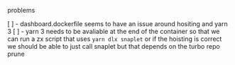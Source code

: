 problems 

[ ] - dashboard.dockerfile seems to have an issue around hositing and yarn 3 
[ ] - yarn 3 needs to be avaliable at the end of the container so that we can run a zx script that uses `yarn dlx snaplet` or if the hoisting is correct we should be able to just call snaplet but that depends on the turbo repo prune
